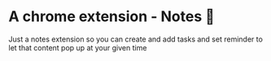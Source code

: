 # A chrome extension - Notes 📝

<p>Just a notes extension so you can create and add tasks and set reminder to let that content pop up at your given time</p>
